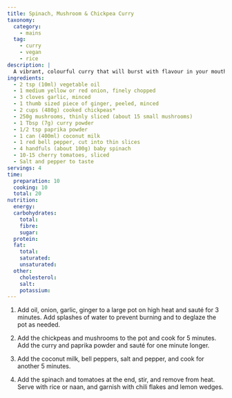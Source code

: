 ```yaml
---
title: Spinach, Mushroom & Chickpea Curry
taxonomy:
  category:
    - mains
  tag:
    - curry
    - vegan
    - rice
description: |
  A vibrant, colourful curry that will burst with flavour in your mouth.
ingredients:
  - 2 tsp (10ml) vegetable oil
  - 1 medium yellow or red onion, finely chopped
  - 3 cloves garlic, minced
  - 1 thumb sized piece of ginger, peeled, minced
  - 2 cups (480g) cooked chickpeas*
  - 250g mushrooms, thinly sliced (about 15 small mushrooms)
  - 1 Tbsp (7g) curry powder
  - 1/2 tsp paprika powder
  - 1 can (400ml) coconut milk
  - 1 red bell pepper, cut into thin slices
  - 4 handfuls (about 100g) baby spinach
  - 10-15 cherry tomatoes, sliced
  - Salt and pepper to taste
servings: 4
time:
  preparation: 10
  cooking: 10
  total: 20
nutrition:
  energy:
  carbohydrates:
    total:
    fibre:
    sugar:
  protein:
  fat:
    total:
    saturated:
    unsaturated:
  other:
    cholesterol:
    salt:
    potassium:
---
```


1. Add oil, onion, garlic, ginger to a large pot on high heat and sauté for 3 minutes.  Add splashes of water to prevent burning and to deglaze the pot as needed.

2. Add the chickpeas and mushrooms to the pot and cook for 5 minutes. Add the curry and paprika powder and sauté for one minute longer.

3. Add the coconut milk, bell peppers, salt and pepper, and cook for another 5 minutes.

4. Add the spinach and tomatoes at the end, stir, and remove from heat. Serve with rice or naan, and garnish with chili flakes and lemon wedges.
